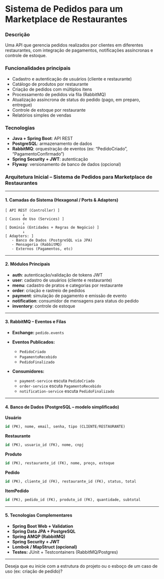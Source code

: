 # Sistema de Pedidos para um Marketplace de Restaurantes

### Descrição

Uma API que gerencia pedidos realizados por clientes em diferentes restaurantes, com integração de pagamentos, notificações assíncronas e controle de estoque.

### Funcionalidades principais

* Cadastro e autenticação de usuários (cliente e restaurante)
* Catálogo de produtos por restaurante
* Criação de pedidos com múltiplos itens
* Processamento de pedidos via fila (RabbitMQ)
* Atualização assíncrona de status do pedido (pago, em preparo, entregue)
* Controle de estoque por restaurante
* Relatórios simples de vendas

### Tecnologias

* **Java + Spring Boot**: API REST
* **PostgreSQL**: armazenamento de dados
* **RabbitMQ**: orquestração de eventos (ex: “PedidoCriado”, “PagamentoConfirmado”)
* **Spring Security + JWT**: autenticação
* **Flyway**: versionamento de banco de dados (opcional)

### Arquitetura Inicial – Sistema de Pedidos para Marketplace de Restaurantes

---

#### **1. Camadas do Sistema (Hexagonal / Ports & Adapters)**

```
[ API REST (Controller) ]
        ↓
[ Casos de Uso (Services) ]
        ↓
[ Domínio (Entidades + Regras de Negócio) ]
        ↓
[ Adapters: ]
   - Banco de Dados (PostgreSQL via JPA)
   - Mensageria (RabbitMQ)
   - Externos (Pagamentos, etc)
```

---

#### **2. Módulos Principais**

* **auth**: autenticação/validação de tokens JWT
* **user**: cadastro de usuários (cliente e restaurante)
* **menu**: cadastro de pratos e categorias por restaurante
* **order**: criação e rastreio de pedidos
* **payment**: simulação de pagamento e emissão de evento
* **notification**: consumidor de mensagens para status do pedido
* **inventory**: controle de estoque

---

#### **3. RabbitMQ – Eventos e Filas**

* **Exchange:** `pedido.events`

* **Eventos Publicados:**

  * `PedidoCriado`
  * `PagamentoRecebido`
  * `PedidoFinalizado`

* **Consumidores:**

  * `payment-service` escuta `PedidoCriado`
  * `order-service` escuta `PagamentoRecebido`
  * `notification-service` escuta `PedidoFinalizado`

---

#### **4. Banco de Dados (PostgreSQL – modelo simplificado)**

**Usuário**

```sql
id (PK), nome, email, senha, tipo (CLIENTE/RESTAURANTE)
```

**Restaurante**

```sql
id (PK), usuario_id (FK), nome, cnpj
```

**Produto**

```sql
id (PK), restaurante_id (FK), nome, preço, estoque
```

**Pedido**

```sql
id (PK), cliente_id (FK), restaurante_id (FK), status, total
```

**ItemPedido**

```sql
id (PK), pedido_id (FK), produto_id (FK), quantidade, subtotal
```

---

#### **5. Tecnologias Complementares**

* **Spring Boot Web + Validation**
* **Spring Data JPA + PostgreSQL**
* **Spring AMQP (RabbitMQ)**
* **Spring Security + JWT**
* **Lombok / MapStruct (opcional)**
* **Testes:** JUnit + Testcontainers (RabbitMQ/Postgres)

---

Deseja que eu inicie com a estrutura do projeto ou o esboço de um caso de uso (ex: criação de pedido)?
